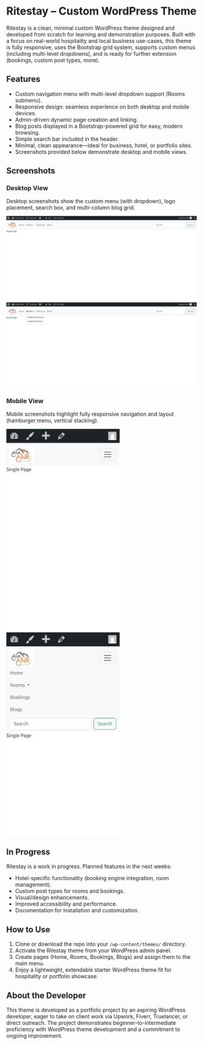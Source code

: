 # Ritestay – Custom WordPress Theme

Ritestay is a clean, minimal custom WordPress theme designed and developed from scratch for learning and demonstration purposes. Built with a focus on real-world hospitality and local business use-cases, this theme is fully responsive, uses the Bootstrap grid system, supports custom menus (including multi-level dropdowns), and is ready for further extension (bookings, custom post types, more).

## Features

- Custom navigation menu with multi-level dropdown support (Rooms submenu).
- Responsive design: seamless experience on both desktop and mobile devices.
- Admin-driven dynamic page creation and linking.
- Blog posts displayed in a Bootstrap-powered grid for easy, modern browsing.
- Simple search bar included in the header.
- Minimal, clean appearance—ideal for business, hotel, or portfolio sites.
- Screenshots provided below demonstrate desktop and mobile views.

## Screenshots

### Desktop View

Desktop screenshots show the custom menu (with dropdown), logo placement, search box, and multi-column blog grid.

<img src="localhost_mythemeproject_rooms_.png" alt="Desktop Screenshot 1" width="600" />
<img src="localhost_mythemeproject_rooms_ (1).png" alt="Desktop Screenshot 2" width="600" />


### Mobile View

Mobile screenshots highlight fully responsive navigation and layout (hamburger menu, vertical stacking).


<img src="localhost_mythemeproject_rooms_(iPhone SE).png" alt="Mobile Screenshot 1" width="300" />
<img src="localhost_mythemeproject_rooms_(iPhone SE) (1).png" alt="Mobile Screenshot 2" width="300" />


## In Progress

Ritestay is a work in progress. Planned features in the next weeks:

- Hotel-specific functionality (booking engine integration, room management).
- Custom post types for rooms and bookings.
- Visual/design enhancements.
- Improved accessibility and performance.
- Documentation for installation and customization.

## How to Use

1. Clone or download the repo into your `/wp-content/themes/` directory.
2. Activate the Ritestay theme from your WordPress admin panel.
3. Create pages (Home, Rooms, Bookings, Blogs) and assign them to the main menu.
4. Enjoy a lightweight, extendable starter WordPress theme fit for hospitality or portfolio showcase.

## About the Developer

This theme is developed as a portfolio project by an aspiring WordPress developer, eager to take on client work via Upwork, Fiverr, Truelancer, or direct outreach. The project demonstrates beginner-to-intermediate proficiency with WordPress theme development and a commitment to ongoing improvement.
